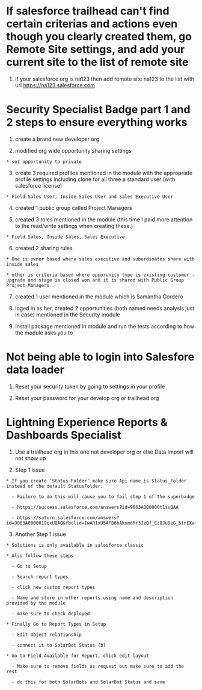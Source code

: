 # If salesforce trailhead can't find certain criterias and actions even though you clearly created them, go Remote Site settings, and add your current site to the list of remote site 

  1. if your salesforce org is na123 then add remote site na123 to the list with url https://na123.salesforce.com

# Security Specialist Badge part 1 and 2 steps to ensure everything works 

  1. create a brand new developer org 

  2. modified org wide opportunity sharing settings 

    * set opportunity to private 

  3. create 3 required profiles mentioned in the module with the appropriate profile settings including clone for all three a standard user (with salesforce license)

    * Field Sales User, Inside Sales User and Sales Executive User

  4. created 1 public group called Project Managers

  5. created 3 roles mentioned in the module (this time I paid more attention to the read/write settings when creating these.)

    * Field Sales, Inside Sales, Sales Executive

  6. created 2 sharing rules
   
    * One is owner based where sales executive and subordinates share with inside sales

    * other is criteria based where opporunity type is existing customer - upgrade and stage is closed won and it is shared with Public Group Project Managers

  7. created 1 user mentioned in the module which is Samantha Cordero

  8. loged in as her, created 2 opportunities (both named needs analysis just in case) mentioned in the Security module

  9. Install package mentioned in module and run the tests according to how the module asks you to 

# Not being able to login into Salesfore data loader 

  1. Reset your security token by going to settings in your profile 

  2. Reset your password for your develop org or trailhead org
  
# Lightning Experience Reports & Dashboards Specialist 

  1. Use a trialhead org in this one not developer org or else Data Import will not show up 

  2. Step 1 issue 

    * If you create 'Status Folder' make sure Api name is Status_Folder instead of the default StatusFolder. 

      - Failure to do this will cause you to fail step 1 of the superbadge

      - https://success.salesforce.com/answers?id=9063A000000t1svQAA

      - https://saturn.salesforce.com/answers?id=9063A0000019cxUQAQ&fbclid=IwAR1xU5AFB6bAkxmdMr3IzQf_Ez8JuDeG_5tnEXafID51Cx3VwMTDA2JpDm0

  3. Another Step 1 issue 

    * Solutions is only available in salesforce classic 

    * Also follow these steps 

      - Go to Setup 

      - Search report types 

      - click new custom report types 

      - Name and store in other reports using name and description provided by the module

      - make sure to check deployed 

    * Finally Go to Report Types in Setup

      - Edit Object relationship

      - connect it to SolarBot Status (b)

    * Go to Field Available for Report, click edit layout

      - Make sure to remove fields as request but make sure to add the rest 

      - do this for both SolarBots and SolarBot Status and save 

